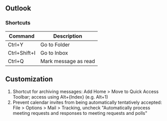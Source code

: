 ## Outlook
### Shortcuts
| Command | Description |
| --- | --- |
| Ctrl+Y | Go to Folder |
| Ctrl+Shift+I | Go to Inbox |
| Ctrl+Q | Mark message as read |

## Customization
1. Shortcut for archiving messages: Add Home > Move to Quick Access Toolbar; access using Alt+{Index} (e.g. Alt+1)
2. Prevent calendar invites from being automatically tentatively accepted: File > Options > Mail > Tracking, uncheck "Automatically process meeting requests and responses to meeting requests and polls"
